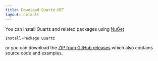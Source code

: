 ```yaml
---
title: Download Quartz.NET
layout: default
---
```


You can install Quartz and related packages using [NuGet](https://www.nuget.org/packages/Quartz)

```
Install-Package Quartz
```

or you can download the [ZIP from GitHub releases](https://github.com/quartznet/quartznet/releases) which also contains source code and examples.
